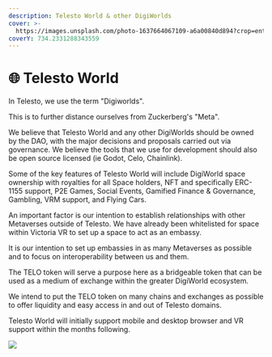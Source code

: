 ```yaml
---
description: Telesto World & other DigiWorlds
cover: >-
  https://images.unsplash.com/photo-1637664067109-a6a00840d894?crop=entropy&cs=srgb&fm=jpg&ixid=MnwxOTcwMjR8MHwxfHNlYXJjaHw4fHxtZXRhdmVyc2V8ZW58MHx8fHwxNjQxNzYzNDQ3&ixlib=rb-1.2.1&q=85
coverY: 734.2331288343559
---
```


# 🌐 Telesto World

In Telesto, we use the term "Digiworlds".

This is to further distance ourselves from Zuckerberg's "Meta".&#x20;

We believe that Telesto World and any other DigiWorlds should be owned by the DAO, with the major decisions and proposals carried out via governance. We believe the tools that we use for development should also be open source licensed (ie Godot, Celo, Chainlink).

Some of the key features of Telesto World will include DigiWorld space ownership with royalties for all Space holders, NFT and specifically ERC-1155 support, P2E Games, Social Events, Gamified Finance & Governance, Gambling, VRM support, and Flying Cars.

An important factor is our intention to establish relationships with other Metaverses outside of Telesto. We have already been whitelisted for space within Victoria VR to set up a space to act as an embassy.&#x20;

It is our intention to set up embassies in as many Metaverses as possible and to focus on interoperability between us and them.&#x20;

The TELO token will serve a purpose here as a bridgeable token that can be used as a medium of exchange within the greater DigiWorld ecosystem.&#x20;

We intend to put the TELO token on many chains and exchanges as possible to offer liquidity and easy access in and out of Telesto domains.

Telesto World will initially support mobile and desktop browser and VR support within the months following.&#x20;

![](.gitbook/assets/DesktopVidya\_Trim.gif)
